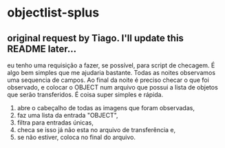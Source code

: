 # objectlist-splus

## original request by Tiago. I'll update this README later...  

eu tenho uma requisição a fazer, se possível, para script de checagem. É algo bem simples que me ajudaria bastante. Todas as noites observamos uma sequencia de campos. Ao final da noite é preciso checar o que foi observado, e colocar o OBJECT num arquivo que possui a lista de objetos que serão transferidos. É coisa super simples e rápida. 

1. abre o cabeçalho de todas as imagens que foram observadas, 
2. faz uma lista da entrada "OBJECT", 
3. filtra para entradas únicas,
4. checa se isso já não esta no arquivo de transferência e,  
5. se não estiver, coloca no final do arquivo. 
